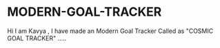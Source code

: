 # MODERN-GOAL-TRACKER
Hi I am Kavya , I have made an Modern Goal Tracker Called as "COSMIC GOAL TRACKER" ..... 
